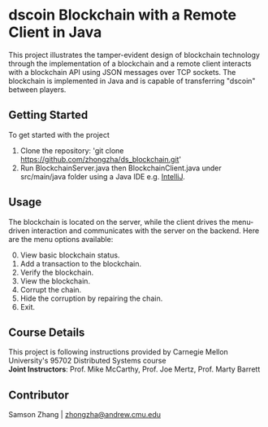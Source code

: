 # dscoin Blockchain with a Remote Client in Java
This project illustrates the tamper-evident design of blockchain technology through the implementation of a blockchain and a remote client interacts with a blockchain API using JSON messages over TCP sockets. The blockchain is implemented in Java and is capable of transferring "dscoin" between players.

## Getting Started
To get started with the project
1. Clone the repository: 'git clone https://github.com/zhongzha/ds_blockchain.git'
2. Run BlockchainServer.java then BlockchainClient.java under src/main/java folder using a Java IDE e.g. [IntelliJ](https://www.jetbrains.com/idea/).

## Usage
The blockchain is located on the server, while the client drives the menu-driven interaction and communicates with the server on the backend. Here are the menu options available:

0. View basic blockchain status.
1. Add a transaction to the blockchain.
2. Verify the blockchain.
3. View the blockchain.
4. Corrupt the chain.
5. Hide the corruption by repairing the chain.
6. Exit.

## Course Details
This project is following instructions provided by Carnegie Mellon University's 95702 Distributed Systems course\
**Joint Instructors**: Prof. Mike McCarthy, Prof. Joe Mertz, Prof. Marty Barrett

## Contributor
Samson Zhang | zhongzha@andrew.cmu.edu
